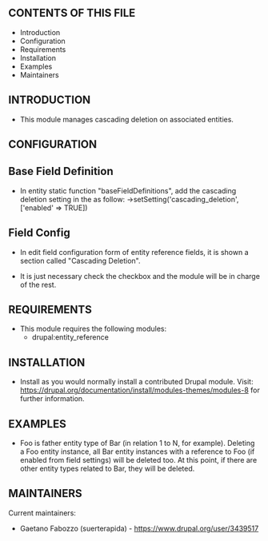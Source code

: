 CONTENTS OF THIS FILE
---------------------

 * Introduction
 * Configuration
 * Requirements
 * Installation
 * Examples
 * Maintainers


INTRODUCTION
------------

  * This module manages cascading deletion on associated entities.


CONFIGURATION
------------

  Base Field Definition
  ---------------------

  * In entity static function "baseFieldDefinitions", add the cascading deletion setting in the as follow:
    ->setSetting('cascading_deletion', ['enabled' => TRUE])

  Field Config
  ------------   

  * In edit field configuration form of entity reference fields, it is shown a section called "Cascading Deletion".

  * It is just necessary check the checkbox and the module will be in charge of the rest.


REQUIREMENTS
------------

  * This module requires the following modules:
    - drupal:entity_reference


INSTALLATION
------------

 * Install as you would normally install a contributed Drupal module. Visit:
   https://drupal.org/documentation/install/modules-themes/modules-8
   for further information.


EXAMPLES
------------

  * Foo is father entity type of Bar (in relation 1 to N, for example).
    Deleting a Foo entity instance, all Bar entity instances with a reference to Foo (if enabled from field settings) will be deleted too.
    At this point, if there are other entity types related to Bar, they will be deleted.


MAINTAINERS
-----------

Current maintainers:
  * Gaetano Fabozzo (suerterapida) - https://www.drupal.org/user/3439517